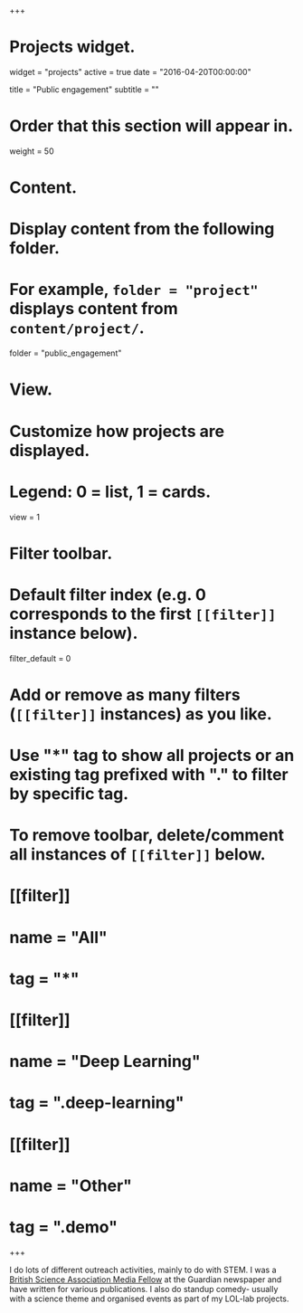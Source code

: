 +++
# Projects widget.
widget = "projects"
active = true
date = "2016-04-20T00:00:00"

title = "Public engagement"
subtitle = ""

# Order that this section will appear in.
weight = 50

# Content.
# Display content from the following folder.
# For example, `folder = "project"` displays content from `content/project/`.
folder = "public_engagement"

# View.
# Customize how projects are displayed.
# Legend: 0 = list, 1 = cards.
view = 1

# Filter toolbar.

# Default filter index (e.g. 0 corresponds to the first `[[filter]]` instance below).
filter_default = 0

# Add or remove as many filters (`[[filter]]` instances) as you like.
# Use "*" tag to show all projects or an existing tag prefixed with "." to filter by specific tag.
# To remove toolbar, delete/comment all instances of `[[filter]]` below.
# [[filter]]
#   name = "All"
#   tag = "*"
# 
# [[filter]]
#   name = "Deep Learning"
#   tag = ".deep-learning"
# 
# [[filter]]
#   name = "Other"
#   tag = ".demo"

+++

I do lots of different outreach activities, mainly to do with STEM. I was a [British Science Association Media Fellow](https://aperiodical.com/2012/01/2012-bsa-media-fellows-call-for-applications-2/) at the Guardian newspaper and have written for various publications. I also do standup comedy- usually with a science theme and organised events as part of my LOL-lab projects.